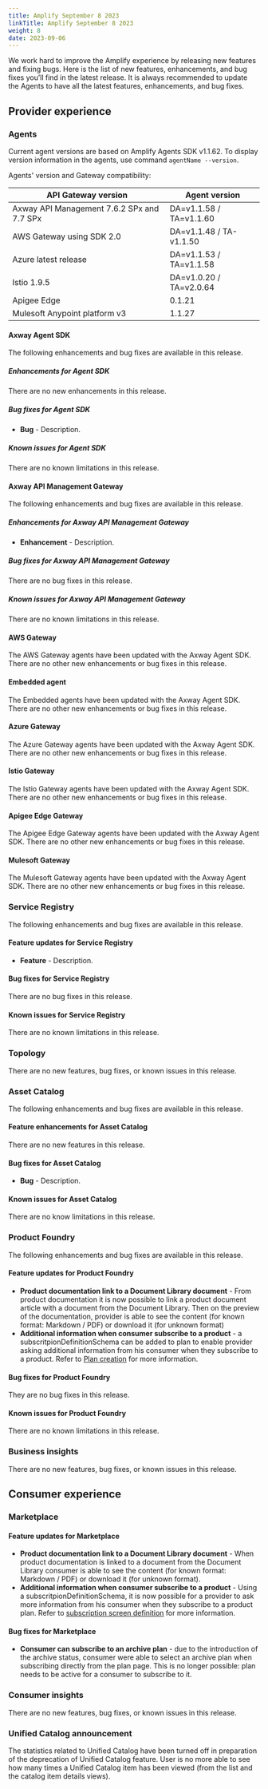 ```yaml
---
title: Amplify September 8 2023
linkTitle: Amplify September 8 2023
weight: 8
date: 2023-09-06
---
```

We work hard to improve the Amplify experience by releasing new features and fixing bugs. Here is the list of new features, enhancements, and bug fixes you’ll find in the latest release. It is always recommended to update the Agents to have all the latest features, enhancements, and bug fixes.

## Provider experience

### Agents

Current agent versions are based on Amplify Agents SDK v1.1.62. To display version information in the agents, use command `agentName --version`.

Agents' version and Gateway compatibility:

| API Gateway version                        | Agent version           |
|--------------------------------------------|-------------------------|
| Axway API Management 7.6.2 SPx and 7.7 SPx | DA=v1.1.58 / TA=v1.1.60 |
| AWS Gateway using SDK 2.0                  | DA=v1.1.48 / TA-v1.1.50 |
| Azure latest release                       | DA=v1.1.53 / TA=v1.1.58 |
| Istio 1.9.5                                | DA=v1.0.20 / TA=v2.0.64 |
| Apigee Edge                                | 0.1.21                  |
| Mulesoft Anypoint platform v3              | 1.1.27                  |

#### Axway Agent SDK

The following enhancements and bug fixes are available in this release.

##### Enhancements for Agent SDK

There are no new enhancements in this release.

##### Bug fixes for Agent SDK

* **Bug** - Description.

##### Known issues for Agent SDK

There are no known limitations in this release.

#### Axway API Management Gateway

The following enhancements and bug fixes are available in this release.

##### Enhancements for Axway API Management Gateway

* **Enhancement** - Description.

##### Bug fixes for Axway API Management Gateway

There are no bug fixes in this release.

##### Known issues for Axway API Management Gateway

There are no known limitations in this release.

#### AWS Gateway

The AWS Gateway agents have been updated with the Axway Agent SDK. There are no other new enhancements or bug fixes in this release.

#### Embedded agent

The Embedded agents have been updated with the Axway Agent SDK. There are no other new enhancements or bug fixes in this release.

#### Azure Gateway

The Azure Gateway agents have been updated with the Axway Agent SDK. There are no other new enhancements or bug fixes in this release.

#### Istio Gateway

The Istio Gateway agents have been updated with the Axway Agent SDK. There are no other new enhancements or bug fixes in this release.

#### Apigee Edge Gateway

The Apigee Edge Gateway agents have been updated with the Axway Agent SDK. There are no other new enhancements or bug fixes in this release.

#### Mulesoft Gateway

The Mulesoft Gateway agents have been updated with the Axway Agent SDK. There are no other new enhancements or bug fixes in this release.

### Service Registry

The following enhancements and bug fixes are available in this release.

#### Feature updates for Service Registry

* **Feature** - Description.

#### Bug fixes for Service Registry

There are no bug fixes in this release.

#### Known issues for Service Registry

There are no known limitations in this release.

### Topology

There are no new features, bug fixes, or known issues in this release.

### Asset Catalog

The following enhancements and bug fixes are available in this release.

#### Feature enhancements for Asset Catalog

There are no new features in this release.

#### Bug fixes for Asset Catalog

* **Bug** - Description.

#### Known issues for Asset Catalog

There are no know limitations in this release.

### Product Foundry

The following enhancements and bug fixes are available in this release.

#### Feature updates for Product Foundry

* **Product documentation link to a Document Library document** - From product documentation it is now possible to link a product document article with a document from the Document Library. Then on the preview of the documentation, provider is able to see the content (for known format: Markdown / PDF) or download it (for unknown format)
* **Additional information when consumer subscribe to a product** - a subscritpionDefinitionSchema can be added to plan to enable provider asking additional information from his consumer when they subscribe to a product. Refer to [Plan creation](/docs/manage_product_foundry?manage_product_plans#configure-access) for more information.

#### Bug fixes for Product Foundry

They are no bug fixes in this release.

#### Known issues for Product Foundry

There are no known limitations in this release.

### Business insights

There are no new features, bug fixes, or known issues in this release.

## Consumer experience

### Marketplace

#### Feature updates for Marketplace

* **Product documentation link to a Document Library document** - When product documentation is linked to a document from the Document Library consumer is able to see the content (for known format: Markdown / PDF) or download it (for unknown format).
* **Additional information when consumer subscribe to a product** - Using a subscritpionDefinitionSchema, it is now possible for a provider to ask more information from his consumer when they subscribe to a product plan. Refer to [subscription screen definition](/docs/integrate_with_central/customize_ard_crd#customize-subscription-screen) for more information.

#### Bug fixes for Marketplace

* **Consumer can subscribe to an archive plan** - due to the introduction of the archive status, consumer were able to select an archive plan when subscribing directly from the plan page. This is no longer possible: plan needs to be active for a consumer to subscribe to it.

### Consumer insights

There are no new features, bug fixes, or known issues in this release.

### Unified Catalog announcement

The statistics related to Unified Catalog have been turned off in preparation of the deprecation of Unified Catalog feature. User is no more able to see how many times a Unified Catalog item has been viewed (from the list and the catalog item details views).
